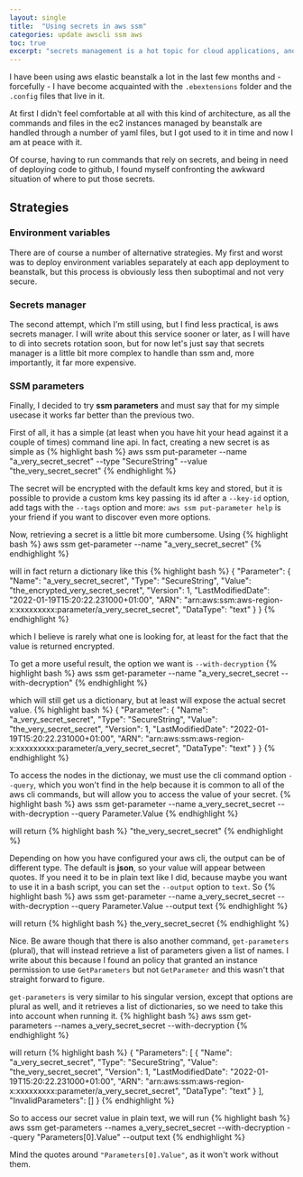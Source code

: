 ```yaml
---
layout: single
title:  "Using secrets in aws ssm"
categories: update awscli ssm aws
toc: true
excerpt: "secrets management is a hot topic for cloud applications, and aws ssm can be very helpful, if you know how"
---
```

I have been using aws elastic beanstalk a lot in the last few months and - forcefully - I have  become acquainted with the `.ebextensions` folder and the `.config` files that live in it.

At first I didn't feel comfortable at all with this kind of architecture, as all the commands and files in the ec2 instances managed by beanstalk are handled through a number of yaml files, but I got used to it in time and now I am at peace with it.

Of course, having to run commands that rely on secrets, and being in need of deploying code to github, I found myself confronting the awkward situation of where to put those secrets.
## Strategies
### Environment variables
There are of course a number of alternative strategies. My first and worst was to deploy environment variables separately at each app deployment to beanstalk, but this process is obviously less then suboptimal and not very secure.

### Secrets manager
The second attempt, which I'm still using, but I find less practical, is aws secrets manager. I will write about this service sooner or later, as I will have to di into secrets rotation soon, but for now let's just say that secrets manager is a little bit more complex to handle than ssm and, more importantly, it far more expensive.

### SSM parameters
Finally, I decided to try **ssm parameters** and must say that for my simple usecase it works far better than the previous two.

First of all, it has a simple (at least when you have hit your head against it a couple of times) command line api. In fact, creating a new secret is as simple as 
{% highlight bash %}
    aws ssm put-parameter --name "a_very_secret_secret" --type "SecureString" --value "the_very_secret_secret"
{% endhighlight %}

The secret will be encrypted with the default kms key and stored, but it is possible to provide a custom kms key passing its id after a `--key-id` option, add tags with the `--tags` option and more: `aws ssm put-parameter help` is your friend if you want to discover even more options.

Now, retrieving a secret is a little bit more cumbersome. Using
{% highlight bash %}
    aws ssm get-parameter --name "a_very_secret_secret"
{% endhighlight %}

will in fact return a dictionary like this
{% highlight bash %}
    {
        "Parameter": {
            "Name": "a_very_secret_secret",
            "Type": "SecureString",
            "Value": "the_encrypted_very_secret_secret",
            "Version": 1,
            "LastModifiedDate": "2022-01-19T15:20:22.231000+01:00",
            "ARN": "arn:aws:ssm:aws-region-x:xxxxxxxxx:parameter/a_very_secret_secret",
            "DataType": "text"
        }
    }
{% endhighlight %}

which I believe is rarely what one is looking for, at least for the fact that the value is returned encrypted.

To get a more useful result, the option we want is `--with-decryption`
{% highlight bash %}
    aws ssm get-parameter --name "a_very_secret_secret --with-decryption"
{% endhighlight %}

 which will still get us a dictionary, but at least will expose the actual secret value.
{% highlight bash %}
    {
        "Parameter": {
            "Name": "a_very_secret_secret",
            "Type": "SecureString",
            "Value": "the_very_secret_secret",
            "Version": 1,
            "LastModifiedDate": "2022-01-19T15:20:22.231000+01:00",
            "ARN": "arn:aws:ssm:aws-region-x:xxxxxxxxx:parameter/a_very_secret_secret",
            "DataType": "text"
        }
    }
{% endhighlight %}

To access the nodes in the dictionay, we must use the cli command option `--query`, which you won't find in the help because it is common to all of the aws cli commands, but will allow you to access the value of your secret.
{% highlight bash %}
    aws ssm get-parameter --name a_very_secret_secret --with-decryption --query Parameter.Value
{% endhighlight %}

will return
{% highlight bash %}
    "the_very_secret_secret"
{% endhighlight %}

Depending on how you have configured your aws cli, the output can be of different type. The default is **json**, so your value will appear between quotes.
If you need it to be in plain text like I did, because maybe you want to use it in a bash script, you can set the `--output` option to `text`. So
{% highlight bash %}
    aws ssm get-parameter --name a_very_secret_secret --with-decryption --query Parameter.Value --output text
{% endhighlight %}

will return
{% highlight bash %}
    the_very_secret_secret
{% endhighlight %}

Nice. Be aware though that there is also another command, `get-parameters` (plural), that will instead retrieve a list of parameters given a list of names. I write about this because I found an policy that granted an instance permission to use `GetParameters` but not `GetParameter` and this wasn't that straight forward to figure.

`get-parameters` is very similar to his singular version, except that options are plural as well, and it retrieves a list of dictionaries, so we need to take this into account when running it.
{% highlight bash %}
    aws ssm get-parameters --names a_very_secret_secret --with-decryption
{% endhighlight %}

will return
{% highlight bash %}
    {
        "Parameters": [
            {
                "Name": "a_very_secret_secret",
                "Type": "SecureString",
                "Value": "the_very_secret_secret",
                "Version": 1,
                "LastModifiedDate": "2022-01-19T15:20:22.231000+01:00",
                "ARN": "arn:aws:ssm:aws-region-x:xxxxxxxxx:parameter/a_very_secret_secret",
                "DataType": "text"
            }
        ],
        "InvalidParameters": []
    }
{% endhighlight %}

So to access our secret value in plain text, we will run
{% highlight bash %}
    aws ssm get-parameters --names a_very_secret_secret --with-decryption --query "Parameters[0].Value" --output text
{% endhighlight %}

Mind the quotes around `"Parameters[0].Value"`, as it won't work without them.